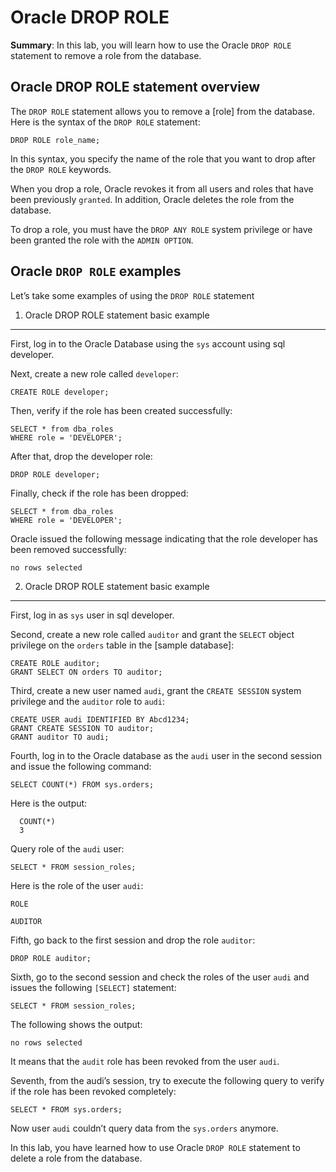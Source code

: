 # Oracle DROP ROLE
**Summary**: In this lab, you will learn how to use the Oracle `DROP ROLE` statement to remove a role from the database.

Oracle DROP ROLE statement overview
-----------------------------------

The `DROP ROLE` statement allows you to remove a [role] from the database. Here is the syntax of the `DROP ROLE` statement:

```
DROP ROLE role_name;
```


In this syntax, you specify the name of the role that you want to drop after the `DROP ROLE` keywords.

When you drop a role, Oracle revokes it from all users and roles that have been previously `granted`. In addition, Oracle deletes the role from the database.

To drop a role, you must have the `DROP ANY ROLE` system privilege or have been granted the role with the `ADMIN OPTION`.

Oracle `DROP ROLE` examples
---------------------------

Let’s take some examples of using the `DROP ROLE` statement

1) Oracle DROP ROLE statement basic example
-------------------------------------------

First, log in to the Oracle Database using the `sys` account using sql developer.

Next, create a new role called `developer`:

```
CREATE ROLE developer;
```


Then, verify if the role has been created successfully:

```
SELECT * from dba_roles 
WHERE role = 'DEVELOPER';
```


After that, drop the developer role:

```
DROP ROLE developer;
```


Finally, check if the role has been dropped:

```
SELECT * from dba_roles 
WHERE role = 'DEVELOPER';
```


Oracle issued the following message indicating that the role developer has been removed successfully:

```
no rows selected

```


2) Oracle DROP ROLE statement basic example
-------------------------------------------

First, log in as `sys` user in sql developer.

Second, create a new role called `auditor` and grant the `SELECT` object privilege on the `orders` table in the [sample database]:

```
CREATE ROLE auditor;
GRANT SELECT ON orders TO auditor;
```


Third, create a new user named `audi`, grant the `CREATE SESSION` system privilege and the `auditor` role to `audi`:

```
CREATE USER audi IDENTIFIED BY Abcd1234;
GRANT CREATE SESSION TO auditor;
GRANT auditor TO audi;
```


Fourth, log in to the Oracle database as the `audi` user in the second session and issue the following command:

```
SELECT COUNT(*) FROM sys.orders;
```


Here is the output:

```
  COUNT(*)
  3
```


Query role of the `audi` user:

```
SELECT * FROM session_roles; 
```


Here is the role of the user `audi`:

```
ROLE

AUDITOR

```


Fifth, go back to the first session and drop the role `auditor`:

```
DROP ROLE auditor;
```


Sixth, go to the second session and check the roles of the user `audi` and issues the following `[SELECT]` statement:

```
SELECT * FROM session_roles;
```


The following shows the output:

```
no rows selected

```


It means that the `audit` role has been revoked from the user `audi`.

Seventh, from the audi’s session, try to execute the following query to verify if the role has been revoked completely:

```
SELECT * FROM sys.orders;
```

Now user `audi` couldn’t query data from the `sys.orders` anymore.

In this lab, you have learned how to use Oracle `DROP ROLE` statement to delete a role from the database.
